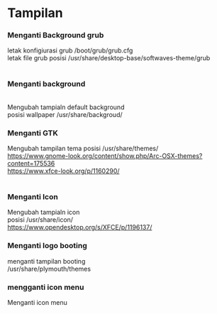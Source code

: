 # Tampilan

### Menganti Background grub
letak konfigiurasi grub
/boot/grub/grub.cfg
<br>
letak file grub
posisi /usr/share/desktop-base/softwaves-theme/grub
<br><br>

### Menganti background
<br>Mengubah tampialn default background
<br>posisi wallpaper /usr/share/backgroud/


### Menganti GTK
Mengubah tampilan tema 
posisi /usr/share/themes/
<br>https://www.gnome-look.org/content/show.php/Arc-OSX-themes?content=175536
<br>https://www.xfce-look.org/p/1160290/
<br><br>

### Menganti Icon
Mengubah tampialn icon
<br>posisi /usr/share/icon/
<br>https://www.opendesktop.org/s/XFCE/p/1196137/

### Menganti logo booting
menganti tampilan booting
<br>/usr/share/plymouth/themes

### mengganti icon menu
Menganti icon menu
<br>
